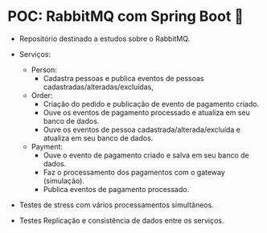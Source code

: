 # POC: RabbitMQ com Spring Boot :rabbit:
 - Repositório destinado a estudos sobre o RabbitMQ.
 - Serviços:
    - Person:
        - Cadastra pessoas e publica eventos de pessoas cadastradas/alteradas/excluídas,
    - Order: 
        - Criação do pedido e publicação de evento de pagamento criado.
        - Ouve os eventos de pagamento processado e atualiza em seu banco de dados.
        - Ouve os eventos de pessoa cadastrada/alterada/excluída e atualiza em seu banco de dados.
    - Payment: 
        - Ouve o evento de pagamento criado e salva em seu banco de dados.
        - Faz o processamento dos pagamentos com o gateway (simulação). 
        - Publica eventos de pagamento processado.
     
 - Testes de stress com vários processamentos simultâneos.
 - Testes Replicação e consistência de dados entre os serviços.
